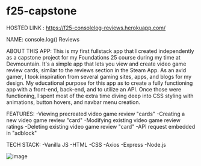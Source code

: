 # f25-capstone

HOSTED LINK : https://f25-consolelog-reviews.herokuapp.com/

NAME: console.log() Reviews

ABOUT THIS APP:
This is my first fullstack app that I created independently as a capstone project for my Foundations 25 course during my time at Devmountain.
It's a simple app that lets you view and create video game review cards, similar to the reviews section in the Steam App.
As an avid gamer, I took inspiration from several gaming sites, apps, and blogs for my design.
My educational purpose for this app as to create a fully functioning app with a front-end, back-end, and to utilize an API.
Once those were functioning, I spent most of the extra time diving deep into CSS styling with animations, button hovers, and navbar menu creation.


FEATURES:
-Viewing precreated video game review "cards"
-Creating a new video game review "card"
-Modifying existing video game review ratings
-Deleting existing video game review "card"
-API request embedded in "adblock"

TECH STACK:
-Vanilla JS
-HTML
-CSS
-Axios
-Express
-Node.js

![image](https://user-images.githubusercontent.com/107436535/183125432-48767060-8f86-48e0-bbbe-21b6d1dc6715.png)
